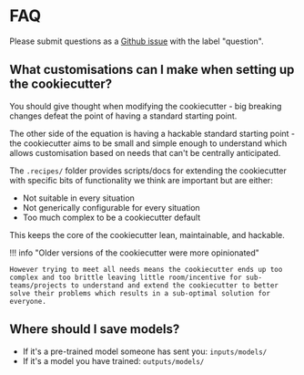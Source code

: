 # FAQ

Please submit questions as a [Github issue](https://github.com/nestauk/ds-cookiecutter/issues/new) with the label "question".

## What customisations can I make when setting up the cookiecutter?

You should give thought when modifying the cookiecutter - big breaking changes defeat the point of having a standard starting point.

The other side of the equation is having a hackable standard starting point - the cookiecutter aims to be small and simple enough to understand which allows customisation based on needs that can't be centrally anticipated.

The `.recipes/` folder provides scripts/docs for extending the cookiecutter with specific bits of functionality we think are important but are either:

-   Not suitable in every situation
-   Not generically configurable for every situation
-   Too much complex to be a cookiecutter default

This keeps the core of the cookiecutter lean, maintainable, and hackable.

!!! info "Older versions of the cookiecutter were more opinionated"

    However trying to meet all needs means the cookiecutter ends up too complex and too brittle leaving little room/incentive for sub-teams/projects to understand and extend the cookiecutter to better solve their problems which results in a sub-optimal solution for everyone.

## Where should I save models?

-   If it's a pre-trained model someone has sent you: `inputs/models/`
-   If it's a model you have trained: `outputs/models/`
